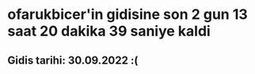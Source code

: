 # ofarukbicer'in gidisine son 2 gun 13 saat 20 dakika 39 saniye kaldi

## Gidis tarihi: 30.09.2022 :(